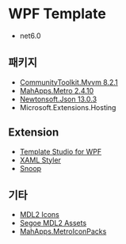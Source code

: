 # WPF Template

- net6.0

## 패키지
- [CommunityToolkit.Mvvm 8.2.1](https://github.com/CommunityToolkit/dotnet)
- [MahApps.Metro 2.4.10](https://github.com/MahApps/MahApps.Metro)
- [Newtonsoft.Json 13.0.3](https://www.newtonsoft.com/json)
- Microsoft.Extensions.Hosting

## Extension
- [Template Studio for WPF](https://marketplace.visualstudio.com/items?itemName=TemplateStudio.TemplateStudioForWPF)
- [XAML Styler](https://marketplace.visualstudio.com/items?itemName=TeamXavalon.XAMLStyler)
- [Snoop](https://github.com/snoopwpf/snoopwpf)

## 기타
- [MDL2 Icons](https://scottdorman.blog/mdl2-icons/icons/)
- [Segoe MDL2 Assets](http://modernicons.io/segoe-mdl2/cheatsheet/)
- [MahApps.MetroIconPacks](https://github.com/MahApps/MahApps.Metro.IconPacks)